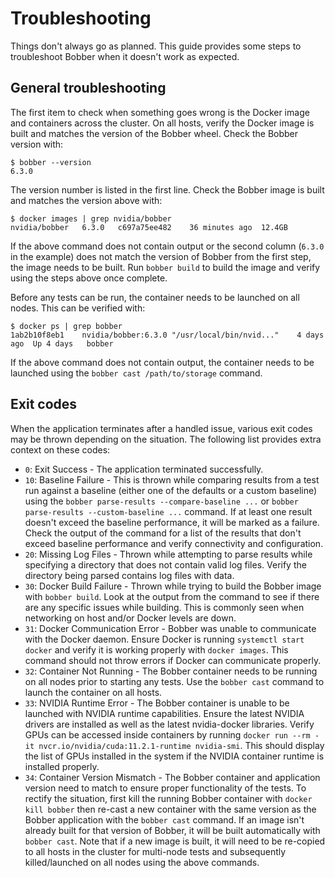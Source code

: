 # Troubleshooting
Things don't always go as planned. This guide provides some steps to
troubleshoot Bobber when it doesn't work as expected.

## General troubleshooting
The first item to check when something goes wrong is the Docker image and
containers across the cluster. On all hosts, verify the Docker image is built
and matches the version of the Bobber wheel. Check the Bobber version with:

```
$ bobber --version
6.3.0
```

The version number is listed in the first line. Check the Bobber image is built
and matches the version above with:

```
$ docker images | grep nvidia/bobber
nvidia/bobber   6.3.0   c697a75ee482    36 minutes ago  12.4GB
```

If the above command does not contain output or the second column (`6.3.0` in
the example) does not match the version of Bobber from the first step, the image
needs to be built. Run `bobber build` to build the image and verify using the
steps above once complete.

Before any tests can be run, the container needs to be launched on all nodes.
This can be verified with:

```
$ docker ps | grep bobber
1ab2b10f8eb1    nvidia/bobber:6.3.0 "/usr/local/bin/nvid..."    4 days ago  Up 4 days   bobber
```

If the above command does not contain output, the container needs to be launched
using the `bobber cast /path/to/storage` command.

## Exit codes
When the application terminates after a handled issue, various exit codes may be
thrown depending on the situation. The following list provides extra context on
these codes:

  * `0`: Exit Success - The application terminated successfully.
  * `10`: Baseline Failure - This is thrown while comparing results from a test run against a baseline (either one of the defaults or a custom baseline) using the `bobber parse-results --compare-baseline ...` or `bobber parse-results --custom-baseline ...` command. If at least one result doesn't exceed the baseline performance, it will be marked as a failure. Check the output of the command for a list of the results that don't exceed baseline performance and verify connectivity and configuration.
  * `20`: Missing Log Files - Thrown while attempting to parse results while specifying a directory that does not contain valid log files. Verify the directory being parsed contains log files with data.
  * `30`: Docker Build Failure - Thrown while trying to build the Bobber image with `bobber build`. Look at the output from the command to see if there are any specific issues while building. This is commonly seen when networking on host and/or Docker levels are down.
  * `31`: Docker Communication Error - Bobber was unable to communicate with the Docker daemon. Ensure Docker is running `systemctl start docker` and verify it is working properly with `docker images`. This command should not throw errors if Docker can communicate properly.
  * `32`: Container Not Running - The Bobber container needs to be running on all nodes prior to starting any tests. Use the `bobber cast` command to launch the container on all hosts.
  * `33`: NVIDIA Runtime Error - The Bobber container is unable to be launched with NVIDIA runtime capabilities. Ensure the latest NVIDIA drivers are installed as well as the latest nvidia-docker libraries. Verify GPUs can be accessed inside containers by running `docker run --rm -it nvcr.io/nvidia/cuda:11.2.1-runtime nvidia-smi`. This should display the list of GPUs installed in the system if the NVIDIA container runtime is installed properly.
  * `34`: Container Version Mismatch - The Bobber container and application version need to match to ensure proper functionality of the tests. To rectify the situation, first kill the running Bobber container with `docker kill bobber` then re-cast a new container with the same version as the Bobber application with the `bobber cast` command. If an image isn't already built for that version of Bobber, it will be built automatically with `bobber cast`. Note that if a new image is built, it will need to be re-copied to all hosts in the cluster for multi-node tests and subsequently killed/launched on all nodes using the above commands.
